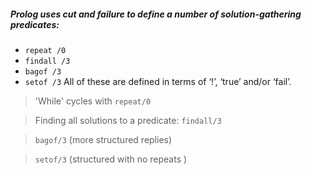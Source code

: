##### Prolog uses cut and failure to define a number of solution-gathering predicates:
* `repeat /0`
* `findall /3`
* `bagof /3`
* `setof /3`
All of these are defined in terms of ‘!’, ‘true’ and/or ‘fail’.

> 'While' cycles  with `repeat/0`

> Finding all solutions to a predicate: `findall/3`

> `bagof/3` (more structured replies)

> `setof/3` (structured with no repeats )
